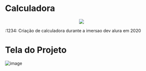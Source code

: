  # Calculadora 
 <p align="center">
<img src="http://img.shields.io/static/v1?label=STATUS&message=%20CONCLUIDO&color=GREEN&style=for-the-badge"/>
</p>
 :1234: Criação de calculadora durante a imersao dev alura em 2020
 
 
 # Tela do Projeto 
 
 ![image](https://user-images.githubusercontent.com/97040972/154801456-777aaa96-7ed1-4e2a-9315-1e1fca97f44d.png)


